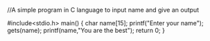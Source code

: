 //A simple program in C language to input name and give an output





#include<stdio.h>
main()
{
    char name[15];
    printf("Enter your name");
    gets(name);
    printf(name,"You are the best");
return 0;
}

